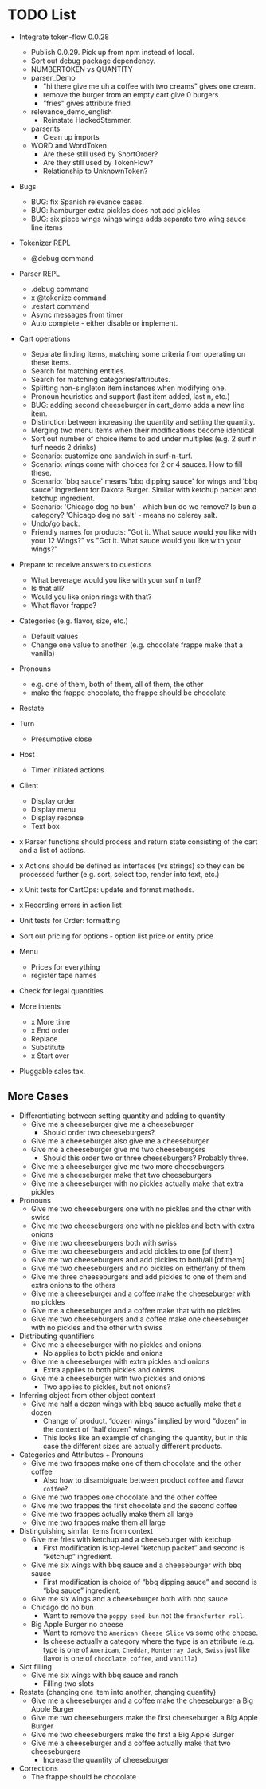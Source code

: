 # TODO List

* Integrate token-flow 0.0.28
    * Publish 0.0.29. Pick up from npm instead of local.
    * Sort out debug package dependency.
    * NUMBERTOKEN vs QUANTITY
    * parser_Demo
        * "hi there give me uh a coffee with two creams" gives one cream.
        * remove the burger from an empty cart give 0 burgers
        * "fries" gives attribute fried
    * relevance_demo_english
        * Reinstate HackedStemmer.
    * parser.ts
        * Clean up imports
    * WORD and WordToken
        * Are these still used by ShortOrder?
        * Are they still used by TokenFlow?
        * Relationship to UnknownToken?


* Bugs
    * BUG: fix Spanish relevance cases.
    * BUG: hamburger extra pickles does not add pickles
    * BUG: six piece wings wings wings adds separate two wing sauce line items

* Tokenizer REPL
    * @debug command

* Parser REPL
    * .debug command
    * x @tokenize command
    * .restart command
    * Async messages from timer
    * Auto complete - either disable or implement.

* Cart operations
    * Separate finding items, matching some criteria from operating on these items.
    * Search for matching entities.
    * Search for matching categories/attributes.
    * Splitting non-singleton item instances when modifying one.
    * Pronoun heuristics and support (last item added, last n, etc.)
    * BUG: adding second cheeseburger in cart_demo adds a new line item.
    * Distinction between increasing the quantity and setting the quantity.
    * Merging two menu items when their modifications become identical
    * Sort out number of choice items to add under multiples (e.g. 2 surf n turf needs 2 drinks)
    * Scenario: customize one sandwich in surf-n-turf.
    * Scenario: wings come with choices for 2 or 4 sauces. How to fill these.
    * Scenario: 'bbq sauce' means 'bbq dipping sauce' for wings and 'bbq sauce' ingredient for Dakota Burger. Similar with ketchup packet and ketchup ingredient.
    * Scenario: 'Chicago dog no bun' - which bun do we remove? Is bun a category? 'Chicago dog no salt' - means no celerey salt.
    * Undo/go back.
    * Friendly names for products: "Got it. What sauce would you like with your 12 Wings?" vs "Got it. What sauce would you like with your wings?"

* Prepare to receive answers to questions
    * What beverage would you like with your surf n turf?
    * Is that all?
    * Would you like onion rings with that?
    * What flavor frappe?
* Categories (e.g. flavor, size, etc.)
    * Default values
    * Change one value to another. (e.g. chocolate frappe make that a vanilla)
* Pronouns
    * e.g. one of them, both of them, all of them, the other
    * make the frappe chocolate, the frappe should be chocolate
* Restate

* Turn
    * Presumptive close

* Host
    * Timer initiated actions

* Client
    * Display order
    * Display menu
    * Display resonse
    * Text box

* x Parser functions should process and return state consisting of the cart and a list of actions.
* x Actions should be defined as interfaces (vs strings) so they can be processed further (e.g. sort, select top, render into text, etc.)
* x Unit tests for CartOps: update and format methods.
* x Recording errors in action list
* Unit tests for Order: formatting
* Sort out pricing for options - option list price or entity price
* Menu
    * Prices for everything
    * register tape names
* Check for legal quantities
* More intents
    * x More time
    * x End order
    * Replace
    * Substitute
    * x Start over
* Pluggable sales tax.



## More Cases

* Differentiating between setting quantity and adding to quantity
    * Give me a cheeseburger give me a cheeseburger
        * Should order two cheeseburgers?
    * Give me a cheeseburger also give me a cheeseburger
    * Give me a cheeseburger give me two cheeseburgers
        * Should this order two or three cheeseburgers? Probably three.
    * Give me a cheeseburger give me two more cheeseburgers
    * Give me a cheeseburger make that two cheeseburgers
    * Give me a cheeseburger with no pickles actually make that extra pickles
* Pronouns
    * Give me two cheeseburgers one with no pickles and the other with swiss
    * Give me two cheeseburgers one with no pickles and both with extra onions
    * Give me two cheeseburgers both with swiss
    * Give me two cheeseburgers and add pickles to one [of them]
    * Give me two cheeseburgers and add pickles to both/all [of them]
    * Give me two cheeseburgers and no pickles on either/any of them
    * Give me three cheeseburgers and add pickles to one of them and extra onions to the others
    * Give me a cheeseburger and a coffee make the cheeseburger with no pickles
    * Give me a cheeseburger and a coffee make that with no pickles
    * Give me two cheeseburgers and a coffee make one cheeseburger with no pickles and the other with swiss
* Distributing quantifiers
    * Give me a cheeseburger with no pickles and onions
        * No applies to both pickle and onions
    * Give me a cheeseburger with extra pickles and onions
        * Extra applies to both pickles and onions
    * Give me a cheeseburger with two pickles and onions
        * Two applies to pickles, but not onions?
* Inferring object from other object context
    * Give me half a dozen wings with bbq sauce actually make that a dozen
        * Change of product. “dozen wings” implied by word “dozen” in the context of “half dozen” wings.
        * This looks like an example of changing the quantity, but in this case the different sizes are actually different products.
* Categories and Attributes + Pronouns
    * Give me two frappes make one of them chocolate and the other coffee
        * Also how to disambiguate between product `coffee` and flavor `coffee`?
    * Give me two frappes one chocolate and the other coffee
    * Give me two frappes the first chocolate and the second coffee
    * Give me two frappes actually make them all large
    * Give me two frappes make them all large
* Distinguishing similar items from context
    * Give me fries with ketchup and a cheeseburger with ketchup
        * First modification is top-level “ketchup packet” and second is “ketchup” ingredient.
    * Give me six wings with bbq sauce and a cheeseburger with bbq sauce
        * First modification is choice of “bbq dipping sauce” and second is “bbq sauce” ingredient.
    * Give me six wings and a cheeseburger both with bbq sauce
    * Chicago do no bun
        * Want to remove the `poppy seed bun` not the `frankfurter roll`.
    * Big Apple Burger no cheese
        * Want to remove the `American Cheese Slice` vs some othe cheese.
        * Is cheese actually a category where the type is an attribute (e.g. type is one of `American`, `Cheddar`, `Monterray Jack`, `Swiss` just like flavor is one of `chocolate`, `coffee`, and `vanilla`)
* Slot filling
    * Give me six wings with bbq sauce and ranch
        * Filling two slots
* Restate (changing one item into another, changing quantity)
    * Give me a cheeseburger and a coffee make the cheeseburger a Big Apple Burger
    * Give me two cheeseburgers make the first cheeseburger a Big Apple Burger
    * Give me two cheeseburgers make the first a Big Apple Burger
    * Give me a cheeseburger and a coffee actually make that two cheeseburgers
        * Increase the quantity of cheeseburger
* Corrections
    * The frappe should be chocolate

